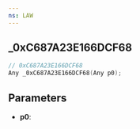 ```yaml
---
ns: LAW
---
```

## _0xC687A23E166DCF68

```c
// 0xC687A23E166DCF68
Any _0xC687A23E166DCF68(Any p0);
```

## Parameters
* **p0**:
